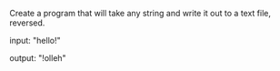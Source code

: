 <div class="md"><p>Create a program that will take any string and write it out to a text file, reversed. </p>
<p>input: "hello!"</p>
<p>output: "!olleh"</p>
</div>
